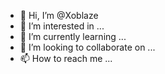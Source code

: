 - 👋 Hi, I’m @Xoblaze
- 👀 I’m interested in ...
- 🌱 I’m currently learning ...
- 💞️ I’m looking to collaborate on ...
- 📫 How to reach me ...

<!---
Xoblaze/Xoblaze is a ✨ special ✨ repository because its `README.md` (this file) appears on your GitHub profile.
You can click the Preview link to take a look at your changes.
--->
